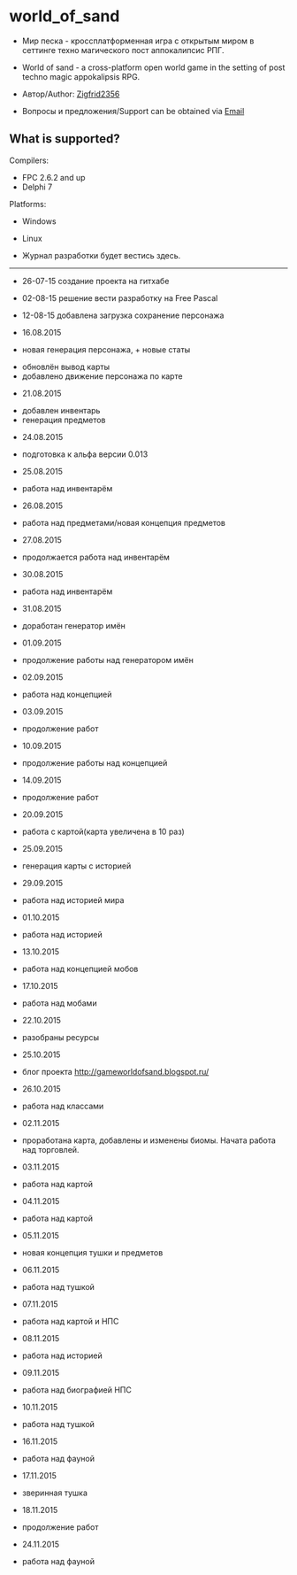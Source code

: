 # world_of_sand

* Мир песка - кроссплатформенная игра с открытым миром в сеттинге техно магического пост аппокалипсис РПГ.
* World of sand - a cross-platform open world game in the setting of post techno magic appokalipsis RPG.

* Автор/Author: [Zigfrid2356](https://github.com/zigfrid2356)
* Вопросы и предложения/Support can be obtained via [Email](mailto:b09052015@yandex.ru)

What is supported?
----------------

Compilers:
* FPC 2.6.2 and up
* Delphi 7

Platforms:
* Windows
* Linux

* Журнал разработки будет вестись здесь.
----------------

* 26-07-15 создание проекта на гитхабе

* 02-08-15 решение вести разработку на Free Pascal

* 12-08-15 добавлена загрузка сохранение персонажа

* 16.08.2015
* новая генерация персонажа, + новые статы
+ обновлён вывод карты
+ добавлено движение персонажа по карте

* 21.08.2015
+ добавлен инвентарь
+ генерация предметов

* 24.08.2015
+ подготовка к альфа версии 0.013

* 25.08.2015
+ работа над инвентарём

* 26.08.2015
+ работа над предметами/новая концепция предметов

* 27.08.2015
+ продолжается работа над инвентарём

* 30.08.2015
+ работа над инвентарём

* 31.08.2015
+ доработан генератор имён

* 01.09.2015
+ продолжение работы над генератором имён

* 02.09.2015
+ работа над концепцией

* 03.09.2015
+ продолжение работ

* 10.09.2015
+ продолжение работы над концепцией

* 14.09.2015
+ продолжение работ

* 20.09.2015
+ работа с картой(карта увеличена в 10 раз)

* 25.09.2015
+ генерация карты с историей

* 29.09.2015
+ работа над историей мира

* 01.10.2015
+ работа над историей

* 13.10.2015
+ работа над концепцией мобов

* 17.10.2015
+ работа над мобами

* 22.10.2015
+ разобраны ресурсы

* 25.10.2015
+ блог проекта http://gameworldofsand.blogspot.ru/

* 26.10.2015
+ работа над классами

* 02.11.2015
+ проработана карта, добавлены  и изменены биомы. Начата работа над торговлей.

* 03.11.2015
+ работа над картой

* 04.11.2015
+ работа над картой

* 05.11.2015
+ новая концепция тушки и предметов

* 06.11.2015
+ работа над тушкой

* 07.11.2015
+ работа над картой и НПС

* 08.11.2015
+ работа над историей

* 09.11.2015
+ работа над биографией НПС

* 10.11.2015
+ работа над тушкой

* 16.11.2015
+ работа над фауной

* 17.11.2015
+ зверинная тушка

* 18.11.2015
+ продолжение работ

* 24.11.2015
+ работа над фауной
